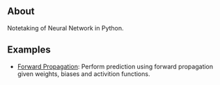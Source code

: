 ## About
Notetaking of Neural Network in Python.

## Examples
* [Forward Propagation](https://github.com/woo-chia-wei/python-neural-network/blob/master/forward_propagation.ipynb): Perform prediction using forward propagation given weights, biases and activition functions.
